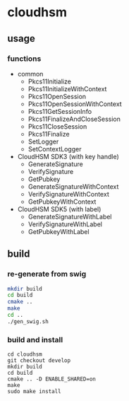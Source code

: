# cloudhsm

## usage

### functions

* common
  * Pkcs11Initialize
  * Pkcs11InitializeWithContext
  * Pkcs11OpenSession
  * Pkcs11OpenSessionWithContext
  * Pkcs11GetSessionInfo
  * Pkcs11FinalizeAndCloseSession
  * Pkcs11CloseSession
  * Pkcs11Finalize
  * SetLogger
  * SetContextLogger
* CloudHSM SDK3 (with key handle)
  * GenerateSignature
  * VerifySignature
  * GetPubkey
  * GenerateSignatureWithContext
  * VerifySignatureWithContext
  * GetPubkeyWithContext
* CloudHSM SDK5 (with label)
  * GenerateSignatureWithLabel
  * VerifySignatureWithLabel
  * GetPubkeyWithLabel

## build

### re-generate from swig

```sh
mkdir build
cd build
cmake ..
make
cd ..
./gen_swig.sh
```

### build and install

```
cd cloudhsm
git checkout develop
mkdir build
cd build
cmake .. -D ENABLE_SHARED=on
make
sudo make install
```
